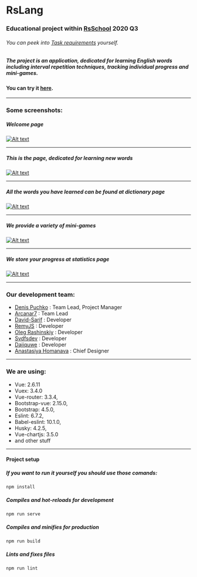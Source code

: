 # RsLang

### Educational project within [RsSchool](https://rs.school/) 2020 Q3

###### You can peek into [Task requirements](https://github.com/rolling-scopes-school/tasks/blob/m..) yourself.

##### The project is an application, dedicated for learning English words including interval repetition techniques, tracking individual progress and mini-games.

#### You can try it [here]().

<hr>

### Some screenshots:

##### Welcome page

[![Alt text](https://i.ibb.co/Xx1Xfmv/Screen-welcome.png)](https://ibb.co/9H6nmRC)

<hr>

##### This is the page, dedicated for learning new words

[![Alt text](https://i.ibb.co/c8Kc3CS/Screenshot-learning.png)](https://ibb.co/jw9vfWP)

<hr>

##### All the words you have learned can be found at dictionary page

[![Alt text](https://i.ibb.co/JFm8Npv/Screenshot-dictionary.jpg)](https://ibb.co/NntfXN9)

<hr>

##### We provide a variety of mini-games

[![Alt text](https://i.ibb.co/9gtFTZn/Screenshot-games.jpg)](https://ibb.co/sRH0wWj)

<hr>

##### We store your progress at statistics page

[![Alt text](https://i.ibb.co/mhkrDZD/Screenshot-statistics.jpg)](https://ibb.co/1R1Yvyv)

<hr>

### Our development team:

- [Denis Puchko](https://github.com/denitrip) : Team Lead, Project Manager
- [Arcanar7](https://github.com/arcanar7) : Team Lead
- [David-Sarif](https://github.com/David-Sarif) : Developer
- [RemyJS](https://github.com/RemyJS) : Developer
- [Oleg Rashinskiy](https://github.com/Kefan1997) : Developer
- [Svdfsdev](https://github.com/svdfsdev) : Developer
- [Dajiquwe](https://github.com/dajiquwe) : Developer
- [Anastasiya Homanava](https://github.com/anastasiyahomanava) : Chief Designer

<hr>

### We are using:

- Vue: 2.6.11
- Vuex: 3.4.0
- Vue-router: 3.3.4,
- Bootstrap-vue: 2.15.0,
- Bootstrap: 4.5.0,
- Eslint: 6.7.2,
- Babel-eslint: 10.1.0,
- Husky: 4.2.5,
- Vue-chartjs: 3.5.0
- and other stuff

<hr>

#### Project setup

##### If you want to run it yourself you should use those comands:

```
npm install
```

##### Compiles and hot-reloads for development

```
npm run serve
```

##### Compiles and minifies for production

```
npm run build
```

##### Lints and fixes files

```
npm run lint
```

